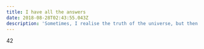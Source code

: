 ```yaml
---
title: I have all the answers
date: 2018-08-28T02:43:55.043Z
description: 'Sometimes, I realise the truth of the universe, but then I wake up.'
---
```

42
